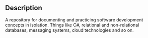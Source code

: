 ## Description

A repository for documenting and practicing software development concepts in isolation.
Things like C#, relational and non-relational databases, messaging systems, cloud technologies and so on.
